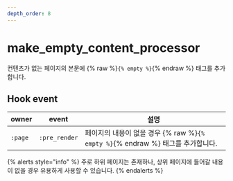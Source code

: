 ```yaml
---
depth_order: 8
---
```


# make_empty_content_processor 

컨텐츠가 없는 페이지의 본문에 {% raw %}`{% empty %}`{% endraw %} 태그를 추가합니다.

## Hook event

| owner   | event         | 설명                                                           |
|---------|---------------|--------------------------------------------------------------|
| `:page` | `:pre_render` | 페이지의 내용이 없을 경우 {% raw %}`{% empty %}`{% endraw %} 태그를 추가합니다. |

{% alerts style="info" %}
주로 하위 페이지는 존재하나, 상위 페이지에 들어갈 내용이 없을 경우 유용하게 사용할 수 있습니다.
{% endalerts %}
